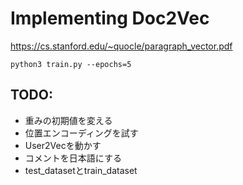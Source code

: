 # Implementing Doc2Vec

https://cs.stanford.edu/~quocle/paragraph_vector.pdf

```shell
python3 train.py --epochs=5
```

## TODO:

- 重みの初期値を変える
- 位置エンコーディングを試す
- User2Vecを動かす
- コメントを日本語にする
- test_datasetとtrain_dataset
